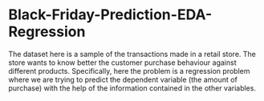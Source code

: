 # Black-Friday-Prediction-EDA-Regression
The dataset here is a sample of the transactions made in a retail store. The store wants to know better the customer purchase behaviour against different products. 
Specifically, here the problem is a regression problem where we are trying to 
predict the dependent variable (the amount of purchase) with the help of the information contained in the other variables.
